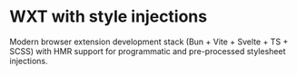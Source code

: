 # WXT with style injections

Modern browser extension development stack (Bun + Vite + Svelte + TS +
SCSS) with HMR support for programmatic and pre-processed stylesheet
injections.

